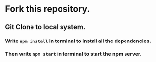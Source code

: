 # Fork this repository.

## Git Clone to local system.

### Write `npm install` in terminal to install all the dependencies.

### Then write `npm start` in terminal to start the npm server.

